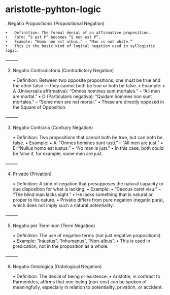 # aristotle-pyhton-logic

. Negatio Propositionis (Propositional Negation)

	•	Definition: The formal denial of an affirmative proposition.
	•	Form: “S est P” becomes “S non est P”.
	•	Example: “Homo non est albus.” – “Man is not white.”
	•	This is the basic kind of logical negation used in syllogistic logic.

⸻

2. Negatio Contradictoria (Contradictory Negation)

	•	Definition: Between two opposite propositions, one must be true and the 
        other false — they cannot both be true or both be false.
	•	Example:
	•	A (Universalis affirmativa): “Omnes homines sunt mortales.” – “All men are mortal.”
	•	O (Particularis negativa): “Quidam homines non sunt mortales.” – “Some men are not mortal.”
	•	These are directly opposed in the Square of Opposition.

⸻

3. Negatio Contraria (Contrary Negation)

	•	Definition: Two propositions that cannot both be true, but can both be false.
	•	Example:
	•	A: “Omnes homines sunt iusti.” – “All men are just.”
	•	E: “Nullus homo est iustus.” – “No man is just.”
	•	In this case, both could be false if, for example, some men are just.

⸻

4. Privatio (Privation)

	•	Definition: A kind of negation that presupposes the natural capacity 
        or due disposition for what is lacking.
	•	Example:
	•	“Caecus caret visu.” – “The blind man lacks sight.”
	•	He lacks something that is natural or proper to his nature.
	•	Privatio differs from pure negation (negatio pura), 
        which does not imply such a natural potentiality.

⸻

5. Negatio per Terminum (Term Negation)

	•	Definition: The use of negative terms (not just negative propositions).
	•	Example: “Injustus”, “Inhumanus”, “Non-albus”.
	•	This is used in predication, not in the proposition as a whole.

⸻

6. Negatio Ontologica (Ontological Negation)

	•	Definition: The denial of being or existence.
	•	Aristotle, in contrast to Parmenides, affirms that non-being (non-ens)
         can be spoken of meaningfully, especially in relation to potentiality, privation, or accident.
